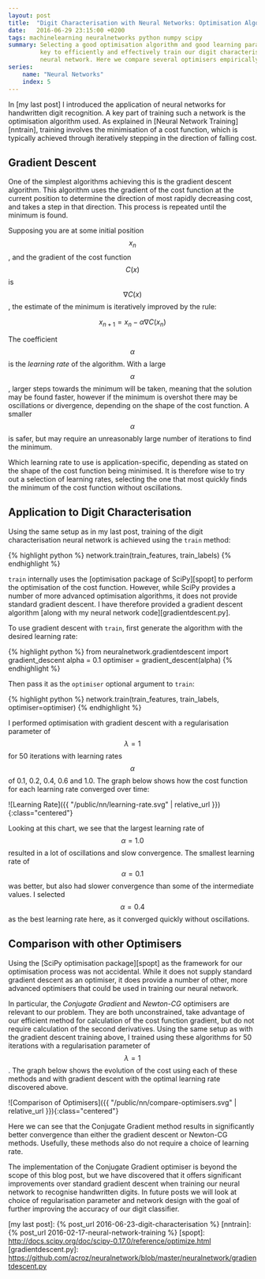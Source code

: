 ```yaml
---
layout: post
title:  "Digit Characterisation with Neural Networks: Optimisation Algorithms"
date:   2016-06-29 23:15:00 +0200
tags: machinelearning neuralnetworks python numpy scipy
summary: Selecting a good optimisation algorithm and good learning parameters is
         key to efficiently and effectively train our digit characterisation
         neural network. Here we compare several optimisers empirically.
series:
    name: "Neural Networks"
    index: 5
---
```


In [my last post] I introduced the application of neural networks for
handwritten digit recognition. A key part of training such a network is the
optimisation algorithm used. As explained in [Neural Network Training][nntrain],
training involves the minimisation of a cost function, which is typically
achieved through iteratively stepping in the direction of falling cost.

## Gradient Descent

One of the simplest algorithms achieving this is the gradient descent algorithm.
This algorithm uses the gradient of the cost function at the current position to
determine the direction of most rapidly decreasing cost, and takes a step in
that direction. This process is repeated until the minimum is found.

Supposing you are at some initial position $$x_n$$, and the gradient of the
cost function $$C(x)$$ is $$\nabla C(x)$$, the estimate of the minimum is
iteratively improved by the rule:

$$x_{n+1} = x_{n} - \alpha \nabla C(x_n)$$

The coefficient $$\alpha$$ is the _learning rate_ of the algorithm. With a large
$$\alpha$$, larger steps towards the minimum will be taken, meaning that the
solution may be found faster, however if the minimum is overshot there may be
oscillations or divergence, depending on the shape of the cost function. A
smaller $$\alpha$$ is safer, but may require an unreasonably large number of
iterations to find the minimum.

Which learning rate to use is application-specific, depending as stated on the
shape of the cost function being minimised. It is therefore wise to try out a
selection of learning rates, selecting the one that most quickly finds the
minimum of the cost function without oscillations.

## Application to Digit Characterisation

Using the same setup as in my last post, training of the digit characterisation
neural network is achieved using the ``train`` method:

{% highlight python %}
network.train(train_features, train_labels)
{% endhighlight %}

``train`` internally uses the [optimisation package of SciPy][spopt] to perform
the optimisation of the cost function. However, while SciPy provides a number of
more advanced optimisation algorithms, it does not provide standard gradient
descent. I have therefore provided a gradient descent algorithm [along with my
neural network code][gradientdescent.py].

To use gradient descent with ``train``, first generate the algorithm with the
desired learning rate:

{% highlight python %}
from neuralnetwork.gradientdescent import gradient_descent
alpha = 0.1
optimiser = gradient_descent(alpha)
{% endhighlight %}

Then pass it as the ``optimiser`` optional argument to ``train``:

{% highlight python %}
network.train(train_features, train_labels,
              optimiser=optimiser)
{% endhighlight %}

I performed optimisation with gradient descent with a regularisation parameter
of $$\lambda=1$$ for 50 iterations with learning rates $$\alpha$$ of 0.1, 0.2,
0.4, 0.6 and 1.0. The graph below shows how the cost function for each learning
rate converged over time:

![Learning Rate]({{ "/public/nn/learning-rate.svg" | relative_url }}){:class="centered"}

Looking at this chart, we see that the largest learning rate of $$\alpha=1.0$$
resulted in a lot of oscillations and slow convergence. The smallest learning
rate of $$\alpha=0.1$$ was better, but also had slower convergence than some of
the intermediate values. I selected $$\alpha=0.4$$ as the best learning rate
here, as it converged quickly without oscillations.

## Comparison with other Optimisers

Using the [SciPy optimisation package][spopt] as the framework for our
optimisation process was not accidental. While it does not supply standard
gradient descent as an optimiser, it does provide a number of other, more
advanced optimisers that could be used in training our neural network.

In particular, the _Conjugate Gradient_ and _Newton-CG_ optimisers are relevant
to our problem. They are both unconstrained, take advantage of our efficient
method for calculation of the cost function gradient, but do not require
calculation of the second derivatives. Using the same setup as with the gradient
descent training above, I trained using these algorithms for 50 iterations with
a regularisation parameter of $$\lambda=1$$. The graph below shows the evolution
of the cost using each of these methods and with gradient descent with the
optimal learning rate discovered above.

![Comparison of Optimisers]({{ "/public/nn/compare-optimisers.svg" | relative_url }}){:class="centered"}

Here we can see that the Conjugate Gradient method results in significantly
better convergence than either the gradient descent or Newton-CG methods.
Usefully, these methods also do not require a choice of learning rate.

The implementation of the Conjugate Gradient optimiser is beyond the scope of
this blog post, but we have discovered that it offers significant improvements
over standard gradient descent when training our neural network to recognise
handwritten digits. In future posts we will look at choice of regularisation
parameter and network design with the goal of further improving the accuracy of
our digit classifier.

[my last post]: {% post_url 2016-06-23-digit-characterisation %}
[nntrain]: {% post_url 2016-02-17-neural-network-training %}
[spopt]: http://docs.scipy.org/doc/scipy-0.17.0/reference/optimize.html
[gradientdescent.py]: https://github.com/acroz/neuralnetwork/blob/master/neuralnetwork/gradientdescent.py
